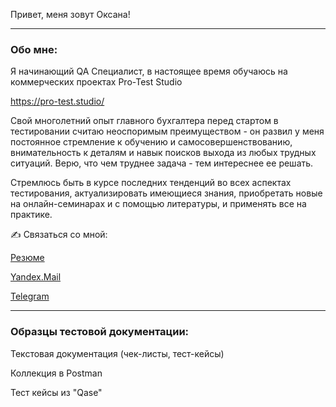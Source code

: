 Привет, меня зовут Оксана!
_____________________________________________________________________________________________
### Обо мне:

Я начинающий QA Специалист, в настоящее время обучаюсь на коммерческих проектах Pro-Test Studio

https://pro-test.studio/

Свой многолетний опыт главного бухгалтера перед стартом в тестировании считаю неоспоримым преимуществом - он развил у меня постоянное стремление к обучению и самосовершенствованию, внимательность к деталям и навык поисков выхода из любых трудных ситуаций. Верю, что чем труднее задача - тем интереснее ее решать. 

Стремлюсь быть в курсе последних тенденций во всех аспектах тестирования, актуализировать имеющиеся знания, приобретать новые на онлайн-семинарах и с помощью литературы, и применять все на практике. 

:writing_hand: Связаться со мной:

[Резюме](https://github.com/Oksana-sherotel/My_CV)

[Yandex.Mail](oksana-sherotel@yandex.ru)

[Telegram](https://t.me/oxanasevastopol)

_____________________________________________________________________________________________


### Образцы тестовой документации:

Текстовая документация (чек-листы, тест-кейсы)

Коллекция в Postman

Тест кейсы из "Qase"
